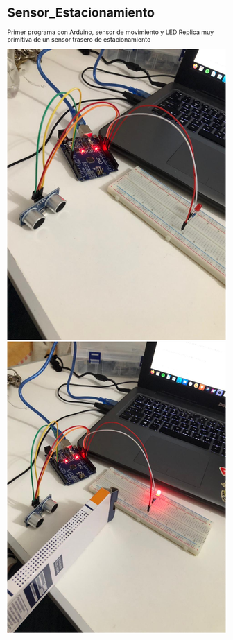 # Sensor_Estacionamiento
Primer programa con Arduino, sensor de movimiento y LED
Replica muy primitiva de un sensor trasero de estacionamiento


![Objeto lejos](https://github.com/danilodiez/Sensor_Estacionamiento/blob/master/Objeto_lejos.jpeg)
![Objeto cerca](https://github.com/danilodiez/Sensor_Estacionamiento/blob/master/Objeto_cerca.jpeg)
